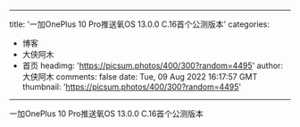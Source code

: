 
---
title: '一加OnePlus 10 Pro推送氧OS 13.0.0 C.16首个公测版本'
categories: 
 - 博客
 - 大侠阿木
 - 首页
headimg: 'https://picsum.photos/400/300?random=4495'
author: 大侠阿木
comments: false
date: Tue, 09 Aug 2022 16:17:57 GMT
thumbnail: 'https://picsum.photos/400/300?random=4495'
---

<div>   
一加OnePlus 10 Pro推送氧OS 13.0.0 C.16首个公测版本  
</div>
            
